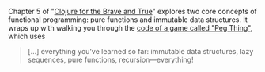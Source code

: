 <!--
.. title: (clj 12) Core concepts of functional programming with Peg Thing
.. slug: clj-12-core-concepts-of-functional-programming-with-peg-thing
.. date: 2023-06-02 20:55:36 UTC+02:00
.. tags: clojure, programming, brave clojure
.. category: clojure
.. link: 
.. description: 
.. type: text
-->

Chapter 5 of "[Clojure for the Brave and True](https://www.braveclojure.com/clojure-for-the-brave-and-true/)" explores two core concepts of functional programming: pure functions and immutable data structures. It wraps up with walking you through the [code of a game called "Peg Thing"](https://github.com/flyingmachine/pegthing), which uses

> [...] everything you’ve learned so far: immutable data structures, lazy sequences, pure functions, recursion—everything! 

<!-- TEASER_END -->